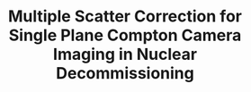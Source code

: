 ---
layout: default
title: Multiple Scatter Correction for Single Plane Compton Camera Imaging in Nuclear Decommissioning
authors: Martin Burger, Sven Jansen, Karsten Hölzer, Thomas Kaden, Lorenz Kuger, Henry Lösch, Sybille Petrak, Tobias Rieger and Thomas Schönmuth
journal: Proceedings in Applied Mathematics and Mechanics, 00, e202300281
year: 2023
doi: http://doi.org/10.1002/pamm.202300281
---